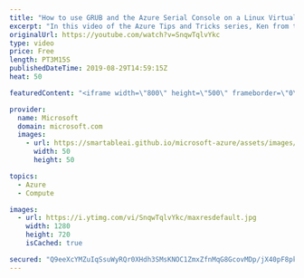 ```yaml
---
title: "How to use GRUB and the Azure Serial Console on a Linux Virtual Machine | Azure Tips and Tricks"
excerpt: "In this video of the Azure Tips and Tricks series, Ken from the Azure Serial Console team will show you how to enable GRUB on your RHEL VM. You will also learn how to use GRUB to enter single user mode.   For more tips and tricks, visit: http://azuredev.tips   Get started with 12 months of free services"
originalUrl: https://youtube.com/watch?v=SnqwTqlvYkc
type: video
price: Free
length: PT3M15S
publishedDateTime: 2019-08-29T14:59:15Z
heat: 50

featuredContent: "<iframe width=\"800\" height=\"500\" frameborder=\"0\" src=\"https://www.youtube.com/embed/SnqwTqlvYkc\" allow=\"accelerometer; autoplay; encrypted-media; gyroscope; picture-in-picture\" allowfullscreen></iframe>"

provider:
  name: Microsoft
  domain: microsoft.com
  images:
    - url: https://smartableai.github.io/microsoft-azure/assets/images/organizations/microsoft.com-50x50.jpg
      width: 50
      height: 50

topics:
  - Azure
  - Compute

images:
  - url: https://i.ytimg.com/vi/SnqwTqlvYkc/maxresdefault.jpg
    width: 1280
    height: 720
    isCached: true

secured: "Q9eeXcYMZuIqSsuWyRQr0XHdh3SMsKNOC1ZmxZfnMqG8GcovMDp/jX40pF8pkXxQH0GA9+0qz6dOf7zA4A6u+/bFvHyn/zwyNbo17u8Ry0yqGAPbNQzJEgWLKkBe0khlEL93Fa5DEMathXgVIZ8x11fHpubE3J0OU9ErEazEnaADA3fGG+Dopof7h5dZVTw+Qhk73k/19r2t9gf4RYctiVIR3Lz7lV10HbBALUM9hKn3tlkA/K0YHlXBWgqBJZPlC5aeLccs/mpKcTLurqNZ0gwtSz3o9n2fY2gZJbdHn2IX4Bx6aZe6YhCe4ZQ+1vPVgT7xvOFMFeaYSWdlNRiOJRwUQPrtkiukNOzJWxBIim/xse/QqJXJhM5XSWp8v4av8+/18esnkRGQbAC3+n4CYgt+a2J0f9d+tH9WcTPfe/s=;MZA6XWhRCc5G/XHbyqbfzw=="
---
```


